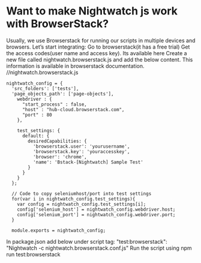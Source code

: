 # Want to make Nightwatch js work with BrowserStack?

Usually, we use Browserstack for running our scripts in multiple devices and browsers.
Let’s start integrating:
Go to browserstack(it has a free trial)
Get the access codes(user name and access key). Its available here
Create a new file called nightwatch.browserstack.js and add the below content. This information is available in browserstack documentation.
//nightwatch.browserstack.js
```
nightwatch_config = {
  'src_folders': ['tests'],
  'page_objects_path': ['page-objects'],
    webdriver : {
      "start_process" : false,
      "host" : "hub-cloud.browserstack.com",
      "port" : 80
    },
  
    test_settings: {
      default: {
        desiredCapabilities: {
          'browserstack.user': 'yourusername',
          'browserstack.key': 'youraccesskey',
          'browser': 'chrome',
          'name': 'Bstack-[Nightwatch] Sample Test'
        }
      }
    }
  };
  
  // Code to copy seleniumhost/port into test settings
  for(var i in nightwatch_config.test_settings){
    var config = nightwatch_config.test_settings[i];
    config['selenium_host'] = nightwatch_config.webdriver.host;
    config['selenium_port'] = nightwatch_config.webdriver.port;
  }
  
  module.exports = nightwatch_config;
```    

In package.json add below under script tag:
"test:browserstack": "Nightwatch -c   nightwatch.browserstack.conf.js"
Run the script using npm run test:browserstack
